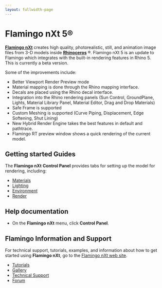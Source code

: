 ```yaml
---
layout: fullwidth-page
---
```



# Flamingo nXt 5®
 **[Flamingo nXt](http://www.flamingo3d.com/)** creates high quality, photorealistic, still, and animation image files from 3-D models inside **[Rhinoceros](http://www.rhino3d.com/)** ®.  Flamingo nXt 5 is an update to Flamingo which integrates with the built-in rendering features in Rhino 5. This is currently a beta version.
 
Some of the improvements include:

 *  Better Viewport Render Preview mode
 *  Material mapping is done through the Rhino mapping interface.
 *  Decals are placed using the Rhino decal interface.
 *  Integration into the Rhino rendering panels (Sun Control, GroundPlane, Lights, Material Library Panel, Material Editor, Drag and Drop Materials)
 *  Safe Frame is supported
 *  Custom Meshing is supported (Curve Piping, Displacement, Edge Softening, Shut Lining)
 *  New Hybrid Render Engine takes the best features in default and pathtrace.
 *  Flamingo RT preview window shows a quick rendering of the current model.

## Getting started Guides
The **Flamingo nXt**  **Control Panel** provides tabs for setting up the model for rendering, including:

 *  [Materials](..\materials\materials-tab.html) 
 *  [Lighting](../lighting/lighting-tab.html) 
 *  [Environment](../environment/environment-tab.html) 
 *  [Render](../render/render-tab.html) 

## Help documentation
 * On the **Flamingo nXt** menu, click **Control Panel**.
 
## Flamingo Information and Support
 For technical support, tutorials, examples, and information about how to get started using **Flamingo nXt**, go to the [Flamingo nXt web site](http://www.flamingo3d.com/).

 *  [Tutorials](http://nxt.flamingo3d.com/page/tutorials-and-documentation) 
 *  [Gallery](http://nxt.flamingo3d.com/photo) 
 *  [Technical Support](http://www.flamingo3d.com/en/support/)
 *  [Forum](http://discourse.mcneel.com/c/rendering/flamingo) 

